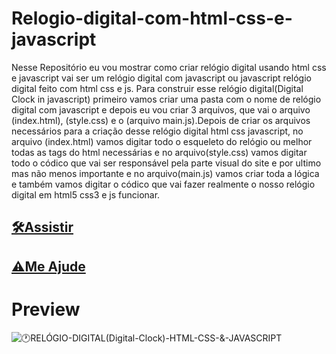 # Relogio-digital-com-html-css-e-javascript

Nesse Repositório eu vou mostrar como criar relógio digital usando html css e javascript vai ser um relógio digital com javascript ou javascript relógio digital feito com html css e js. Para construir esse relógio digital(Digital Clock in javascript) primeiro vamos criar uma pasta com o nome de relógio digital com javascript e depois eu vou criar 3 arquivos, que vai o arquivo (index.html), (style.css) e o (arquivo main.js).Depois de criar os arquivos necessários para a criação desse relógio digital html css javascript,
no arquivo (index.html) vamos digitar todo o esqueleto do relógio ou melhor todas as tags do html necessárias e no arquivo(style.css) vamos digitar todo o códico que vai ser responsável pela parte visual do site e por ultimo mas não menos importante e no arquivo(main.js) vamos criar toda a lógica e também vamos digitar o códico que vai fazer realmente o nosso relógio digital em html5 css3 e js funcionar. 

## [🛠Assistir](https://www.youtube.com/watch?v=GyDOFyTPoWk)
## [⚠Me Ajude](https://www.youtube.com/channel/UCxKIsX5OXyyNWVmomuDc-LA?sub_confirmation=1)
# Preview
![🕐RELÓGIO-DIGITAL(Digital-Clock)-HTML-CSS-&-JAVASCRIPT](/[🕐RELÓGIO-DIGITAL(Digital-Clock)-HTML-CSS-&-JAVASCRIPT.png)
